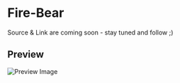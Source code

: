 # Fire-Bear
Source & Link are coming soon - stay tuned and follow ;)

## Preview
![Preview Image](http://adtime.at/projects/github/fire-bear/images/fire-bear.jpg)
